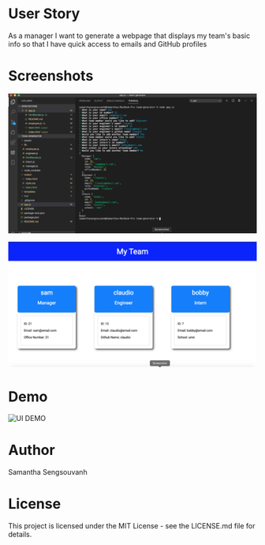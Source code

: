 # User Story

As a manager
I want to generate a webpage that displays my team's basic info
so that I have quick access to emails and GitHub profiles

# Screenshots

![UI SCREENSHOT](./assets/team-gen-term-screenshot.png)

![UI SCREENSHOT](./assets/team-generator-screenshot.png)

# Demo

![UI DEMO](./assets/team-generator-demo.gif)

# Author

Samantha Sengsouvanh

# License

This project is licensed under the MIT License - see the LICENSE.md file for details.
